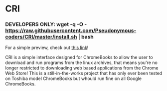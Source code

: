# CRI

### DEVELOPERS ONLY: wget -q -O - https://raw.githubusercontent.com/Pseudonymous-coders/CRI/master/install.sh | bash

For a simple preview, check out <a href="http://pseudonymous.tk/projects/cri">this link</a>!

CRI is a simple interface designed for ChromeBooks to allow the user to download and run programs from the linux archives, that means you're no longer restricted to downloading web based applications from the Chrome Web Store! This is a still-in-the-works project that has only ever been tested on Toshiba model ChromeBooks but whould run fine on all Google ChromeBooks. 
